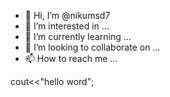 - 👋 Hi, I’m @nikumsd7
- 👀 I’m interested in ...
- 🌱 I’m currently learning ...
- 💞️ I’m looking to collaborate on ...
- 📫 How to reach me ...

<!---
nikumsd7/nikumsd7 is a ✨ special ✨ repository because its `README.md` (this file) appears on your GitHub profile.
You can click the Preview link to take a look at your changes.
--->cout<<"hello word";
